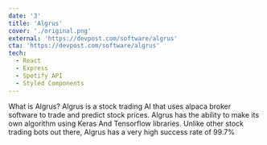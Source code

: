 ```yaml
---
date: '3'
title: 'Algrus'
cover: './original.png'
external: 'https://devpost.com/software/algrus'
cta: 'https://devpost.com/software/algrus'
tech:
  - React
  - Express
  - Spotify API
  - Styled Components
---
```


What is Algrus? Algrus is a stock trading AI that uses alpaca broker software to trade and predict stock prices. Algrus has the ability to make its own algorithm using Keras And Tensorflow libraries. Unlike other stock trading bots out there, Algrus has a very high success rate of 99.7%
